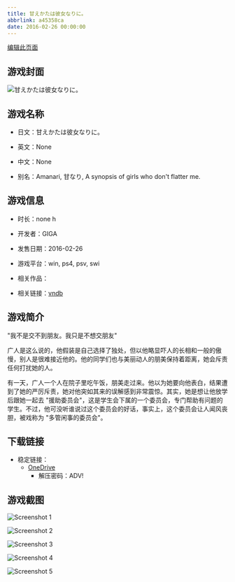 ```yaml
---
title: 甘えかたは彼女なりに。
abbrlink: a45358ca
date: 2016-02-26 00:00:00
---
```

[编辑此页面](https://github.com/ACG-3/ADV3-source/blob/main/source/_posts/games/%E7%94%98%E3%81%88%E3%81%8B%E3%81%9F%E3%81%AF%E5%BD%BC%E5%A5%B3%E3%81%AA%E3%82%8A%E3%81%AB%E3%80%82.md)

## 游戏封面

![甘えかたは彼女なりに。](https://pan.timero.xyz/onedrive/img_lib_001/%E7%94%98%E3%81%88%E3%81%8B%E3%81%9F%E3%81%AF%E5%BD%BC%E5%A5%B3%E3%81%AA%E3%82%8A%E3%81%AB%E3%80%82_cover.avif)


## 游戏名称

- 日文：甘えかたは彼女なりに。
- 英文：None
- 中文：None

- 别名：Amanari, 甘なり, A synopsis of girls who don't flatter me.


## 游戏信息

- 时长：none h
- 开发者：GIGA
- 发售日期：2016-02-26
- 游戏平台：win, ps4, psv, swi
- 相关作品：

- 相关链接：[vndb](https://vndb.org/v18335)


## 游戏简介

"我不是交不到朋友。我只是不想交朋友"

广人是这么说的，他假装是自己选择了独处，但以他略显吓人的长相和一般的傲慢，别人是很难接近他的。他的同学们也与美丽动人的朋美保持着距离，她会斥责任何打扰她的人。

有一天，广人一个人在院子里吃午饭，朋美走过来。他以为她要向他表白，结果遭到了她的严厉斥责，她对他突如其来的误解感到非常震惊。其实，她是想让他放学后跟她一起去 "援助委员会"，这是学生会下属的一个委员会，专门帮助有问题的学生。不过，他可没听谁说过这个委员会的好话，事实上，这个委员会让人闻风丧胆，被戏称为 "多管闲事的委员会"。




## 下载链接

- 稳定链接：
    - [OneDrive](https://pan.timero.xyz/onedrive/adv_lib_001/%E7%94%98%E3%81%88%E3%81%8B%E3%81%9F%E3%81%AF%E5%BD%BC%E5%A5%B3%E3%81%AA%E3%82%8A%E3%81%AB%E3%80%82)
        - 解压密码：ADV!



## 游戏截图


![Screenshot 1](https://pan.timero.xyz/onedrive/img_lib_001/%E7%94%98%E3%81%88%E3%81%8B%E3%81%9F%E3%81%AF%E5%BD%BC%E5%A5%B3%E3%81%AA%E3%82%8A%E3%81%AB%E3%80%82_Screenshot_1.avif)

![Screenshot 2](https://pan.timero.xyz/onedrive/img_lib_001/%E7%94%98%E3%81%88%E3%81%8B%E3%81%9F%E3%81%AF%E5%BD%BC%E5%A5%B3%E3%81%AA%E3%82%8A%E3%81%AB%E3%80%82_Screenshot_2.avif)

![Screenshot 3](https://pan.timero.xyz/onedrive/img_lib_001/%E7%94%98%E3%81%88%E3%81%8B%E3%81%9F%E3%81%AF%E5%BD%BC%E5%A5%B3%E3%81%AA%E3%82%8A%E3%81%AB%E3%80%82_Screenshot_3.avif)

![Screenshot 4](https://pan.timero.xyz/onedrive/img_lib_001/%E7%94%98%E3%81%88%E3%81%8B%E3%81%9F%E3%81%AF%E5%BD%BC%E5%A5%B3%E3%81%AA%E3%82%8A%E3%81%AB%E3%80%82_Screenshot_4.avif)

![Screenshot 5](https://pan.timero.xyz/onedrive/img_lib_001/%E7%94%98%E3%81%88%E3%81%8B%E3%81%9F%E3%81%AF%E5%BD%BC%E5%A5%B3%E3%81%AA%E3%82%8A%E3%81%AB%E3%80%82_Screenshot_5.avif)

